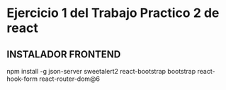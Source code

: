 # Ejercicio 1 del Trabajo Practico 2 de react

## INSTALADOR FRONTEND
npm install -g json-server sweetalert2 react-bootstrap bootstrap react-hook-form react-router-dom@6
